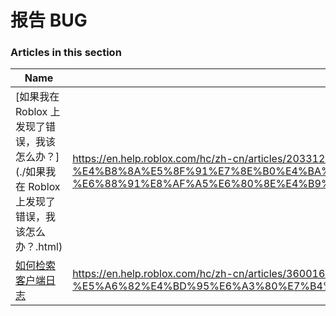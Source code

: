 # 报告 BUG  
### Articles in this section
Name|URL
-|-
[如果我在 Roblox 上发现了错误，我该怎么办？](./如果我在 Roblox 上发现了错误，我该怎么办？.html) |https://en.help.roblox.com/hc/zh-cn/articles/203312900-%E5%A6%82%E6%9E%9C%E6%88%91%E5%9C%A8-Roblox-%E4%B8%8A%E5%8F%91%E7%8E%B0%E4%BA%86%E9%94%99%E8%AF%AF-%E6%88%91%E8%AF%A5%E6%80%8E%E4%B9%88%E5%8A%9E-
[如何检索客户端日志](./如何检索客户端日志.html) |https://en.help.roblox.com/hc/zh-cn/articles/360016022492-%E5%A6%82%E4%BD%95%E6%A3%80%E7%B4%A2%E5%AE%A2%E6%88%B7%E7%AB%AF%E6%97%A5%E5%BF%97
